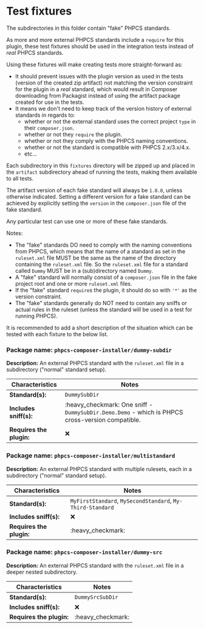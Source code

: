 # Test fixtures

The subdirectories in this folder contain "fake" PHPCS standards.

As more and more external PHPCS standards include a `require` for this plugin, these test fixtures should be used in the integration tests instead of _real_ PHPCS standards.

Using these fixtures will make creating tests more straight-forward as:
* It should prevent issues with the plugin version as used in the tests (version of the created zip artifact) not matching the version constraint for the plugin in a _real_ standard, which would result in Composer downloading from Packagist instead of using the artifact package created for use in the tests.
* It means we don't need to keep track of the version history of external standards in regards to:
    - whether or not the external standard uses the correct project `type` in their `composer.json`.
    - whether or not they `require` the plugin.
    - whether or not they comply with the PHPCS naming conventions.
    - whether or not the standard is compatible with PHPCS 2.x/3.x/4.x.
    - etc...

Each subdirectory in this `fixtures` directory will be zipped up and placed in the `artifact` subdirectory ahead of running the tests, making them available to all tests.

The artifact version of each fake standard will always be `1.0.0`, unless otherwise indicated.
Setting a different version for a fake standard can be achieved by explicitly setting the `version` in the `composer.json` file of the fake standard.

Any particular test can use one or more of these fake standards.

Notes:
* The "fake" standards DO need to comply with the naming conventions from PHPCS, which means that the name of a standard as set in the `ruleset.xml` file MUST be the same as the name of the directory containing the `ruleset.xml` file.
    So the `ruleset.xml` file for a standard called `Dummy` MUST be in a (sub)directory named `Dummy`.
* A "fake" standard will normally consist of a `composer.json` file in the fake project root and one or more `ruleset.xml` files.
* If the "fake" standard `require`s the plugin, it should do so with `'*'` as the version constraint.
* The "fake" standards generally do NOT need to contain any sniffs or actual rules in the ruleset (unless the standard will be used in a test for running PHPCS).

It is recommended to add a short description of the situation which can be tested with each fixture to the below list.

### Package name: `phpcs-composer-installer/dummy-subdir`

**Description:**
An external PHPCS standard with the `ruleset.xml` file in a subdirectory ("normal" standard setup).

| Characteristics          | Notes                                                                                            |
|--------------------------|--------------------------------------------------------------------------------------------------|
| **Standard(s):**         | `DummySubDir`                                                                                    |
| **Includes sniff(s):**   | :heavy_checkmark: One sniff - `DummySubDir.Demo.Demo` - which is PHPCS cross-version compatible. |
| **Requires the plugin:** | :x:                                                                                              |

### Package name: `phpcs-composer-installer/multistandard`

**Description:**
An external PHPCS standard with multiple rulesets, each in a subdirectory ("normal" standard setup).

| Characteristics          | Notes                                                      |
|--------------------------|------------------------------------------------------------|
| **Standard(s):**         | `MyFirstStandard`, `MySecondStandard`, `My-Third-Standard` |
| **Includes sniff(s):**   | :x:                                                        |
| **Requires the plugin:** | :heavy_checkmark:                                          |

### Package name: `phpcs-composer-installer/dummy-src`

**Description:**
An external PHPCS standard with the `ruleset.xml` file in a deeper nested subdirectory.

| Characteristics          | Notes             |
|--------------------------|-------------------|
| **Standard(s):**         | `DummySrcSubDir`  |
| **Includes sniff(s):**   | :x:               |
| **Requires the plugin:** | :heavy_checkmark: |

